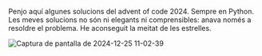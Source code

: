 Penjo aquí algunes solucions del advent of code 2024. Sempre en Python. Les meves solucions no són ni elegants ni comprensibles: anava només a resoldre el problema. He aconseguit la meitat de les estrelles.

![Captura de pantalla de 2024-12-25 11-02-39](https://github.com/user-attachments/assets/2b9da9c1-30fd-4771-9402-82b37da24f85)
